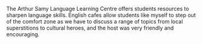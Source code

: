 The Arthur Samy Language Learning Centre offers students resources to sharpen language skills. English cafes allow students like myself to step out of the comfort zone as we have to discuss a range of topics from local superstitions to cultural heroes, and the host was very friendly and encouraging.